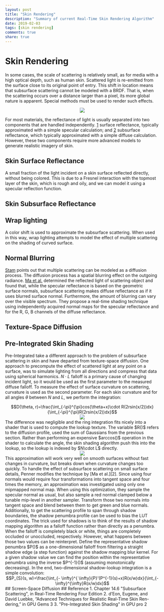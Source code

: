 ```yaml
---
layout: post
title: "Skin Rendering"
description: "Summary of current Real-Time Skin Rendering Algorithm"
date: 2019-02-03
tags: [skin rendering]
comments: true
share: true
---
```

# Skin Rendering

In some cases, the scale of scattering is relatively small, as for media with a high optical depth, such as human skin. Scattered light is re-emitted from the surface close to its original point of entry. This shift in location means that subsurface scattering cannot be modeled with a BRDF. That is, when the scattering occurs over a distance larger than a pixel, its more global nature is apparent. Special methods must be used to render such effects.
<center>
<img src="http://tech-blog-pics.oss-cn-shenzhen.aliyuncs.com/1549424376359.png?Expires=1551541097&OSSAccessKeyId=TMP.AQHVax7ckcVw0Kg0LNEtcnQfoL6O8y_ZrfusYQHICeH9FpQjeZBkehxXKA-4MC4CFQClpIZO7f60C_eWsvAqBzXC1Yr9UwIVAKmNlIqBSTV1S8GEKCNLy5RxhwXo&Signature=L9jRoxWy61MaOO4Vc8G7hqGZ3sY%3D">
</center>

For most materials, the reflectance of light is usually separated into two components that are handled independently. [1] surface reflectance, typically  approximated with a simple specular calculation; and [2] subsurface reflectance, which typically approximated with a simple diffuse calculation. However, these two components require more advanced models to generate realistic imagery of skin.
## Skin Surface Reflectance
A small fraction of the light incident on a skin surface reflected directly, without being colored. This is due to a Fresnel interaction with the topmost layer of the skin, which is rough and oily, and we can model it using a specular reflection function. 
## Skin Subsurface Reflectance

## Wrap lighting
A color shift is used to approximate the subsurface scattering. When used in this way, wrap lighting attempts to model the effect of multiple scattering on the shading of curved surface.
## Normal Blurring
[Stam][1] points out that multiple scattering can be modeled as a diffusion process. The diffusion process has a spatial blurring effect on the outgoing radiance.
[Ma et al.][2] determined the reflected light of scattering object and found that, while the specular reflectance is based on the geometric surface normals, subsurface scattering makes diffuse reflectance as if it uses blurred surface normal. Furthermore, the amount of blurring can vary over the visible spectrum. They propose a real-time shading technique using independently acquired normal maps for the specular reflectance and for the R, G, B channels of the diffuse reflectance. 

## Texture-Space Diffusion
## Pre-Integrated Skin Shading
Pre-Integrated take a different approach to the problem of subsurface scattering in skin and have departed from texture-space diffusion. One approach to precompute the effect of scattered light at any point on a surface, was to simulate lighting from all directions and compress that data using spherical harmonics. $N\cdot L$ falloff is a primary cause of changing incident light, so it would be used as the first parameter to the measured diffuse falloff. To measure the effect of surface curvature on scattering, curvature is used as the second parameter.
For each skin curvature and for all angles $\theta$ between $N$ and $L$, we perform the integration:
<center>$$D(\theta, r)=\frac{\int_{-\pi}^{\pi}cos(\theta+x)\cdot R(2rsin(x/2))dx}{\int_{-\pi}^{\pi}R(2rsin(x/2))dx}$$</center>
<center>
<img src="http://tech-blog-pics.oss-cn-shenzhen.aliyuncs.com/1549942443041.png?Expires=1551541128&OSSAccessKeyId=TMP.AQHVax7ckcVw0Kg0LNEtcnQfoL6O8y_ZrfusYQHICeH9FpQjeZBkehxXKA-4MC4CFQClpIZO7f60C_eWsvAqBzXC1Yr9UwIVAKmNlIqBSTV1S8GEKCNLy5RxhwXo&Signature=nS1w8Mk%2F6ocwiJOe%2BcqoFl5AkMk%3D">
</center>
The difference was negligible and the ring integration fits nicely into a shader that is used to compute the lookup texture. The variable $R()$ refers to the diffusion profile, used the sum of Gaussians from the previous section. Rather than performing an expensive $arccos()$ operation in the shader to calculate the angle, the skin shading algorithm push this into the lookup, so the lookup is indexed by $N\cdot L$ directly.
<center>
<img src="http://tech-blog-pics.oss-cn-shenzhen.aliyuncs.com/1549943017744.png?Expires=1551541147&OSSAccessKeyId=TMP.AQHVax7ckcVw0Kg0LNEtcnQfoL6O8y_ZrfusYQHICeH9FpQjeZBkehxXKA-4MC4CFQClpIZO7f60C_eWsvAqBzXC1Yr9UwIVAKmNlIqBSTV1S8GEKCNLy5RxhwXo&Signature=JYJzxJQIensSixanwEOQe23v%2FeQ%3D">
</center>
This approximation will work very well on smooth surfaces without fast changes in curvature, but breaks down when curvature changes too quickly. To handle the effect of subsurface scattering on small surface details, Penner modifies the technique by [Ma et al.][2]. Since using four normals would require four transformations into tangent space and four times the memory, an approximation was investigated using only one mipmapped normal map. When using this optimization, they sample the specular normal as usual, but also sample a red normal clamped below a tunable mip-level in another sampler. Transform those two normals into tangent space and blend between them to get green and blue normals.
Additionally, to get the scattering profile to span through shadow boundaries, the shadow penumbra profile can be used to bias the LUT coordinates. The trick used for shadows is to think of the results of shadow mapping algorithm as a falloff function rather than directly as a penumbra. When the falloff is completely black or white, things are completely occluded or unoccluded, respectively. However, what happens between those two values can be reinterpret. Define the representative shadow penumbra $P()$ as a one-dimensional falloff from filtering a straight shadow edge (a step function) against the shadow mapping blur kernel. For a given shadow value we can find the position within the representative penumbra using the inverse $P^{-1}()$ (assuming monotonically decreasing). In the end, two-dimensional shadow-lookup integration is a simple convolution:
<center>
$$P_{S}(s, w)=\frac{\int_{- \infty}^{ \infty}{P}'(P^{-1}(s)+x)R(x/w)dx}{\int_{-\infty}^{\infty}R(x/w)dx}$$
</center>
## Screen-Space Diffusion
## Reference
1. Chapter 14.6 "Subsurface Scattering", in Real-Time Rendering Four Edition
2. d’Eon, Eugene, and David Luebke, “Advanced Techniques for Realistic Real-Time Skin Ren- dering,” in GPU Gems 3
3. "Pre-Integrated Skin Shading" in GPU pro 2

[1]: https://link.springer.com/chapter/10.1007/978-3-7091-9430-0_5
[2]: https://dl.acm.org/citation.cfm?id=2383873
